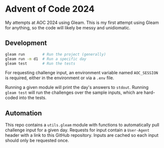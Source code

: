 # Advent of Code 2024

My attempts at AOC 2024 using Gleam. This is my first attempt using Gleam for anything, so the code will likely be messy and unidiomatic.

## Development

```sh
gleam run        # Run the project (generally)
gleam run -m d1  # Run a specific day
gleam test       # Run the tests
```

For requesting challenge input, an environment variable named `AOC_SESSION` is required, either in the environment or via a `.env` file.

Running a given module will print the day's answers to `stdout`. Running `gleam test` will run the challenges over the sample inputs, which are hard-coded into the tests.

## Automation

This repo contains a `utils.gleam` module with functions to automatically pull challenge input for a given day. Requests for input contain a `User-Agent` header with a link to this GitHub repository. Inputs are cached so each input should only be requested once.

